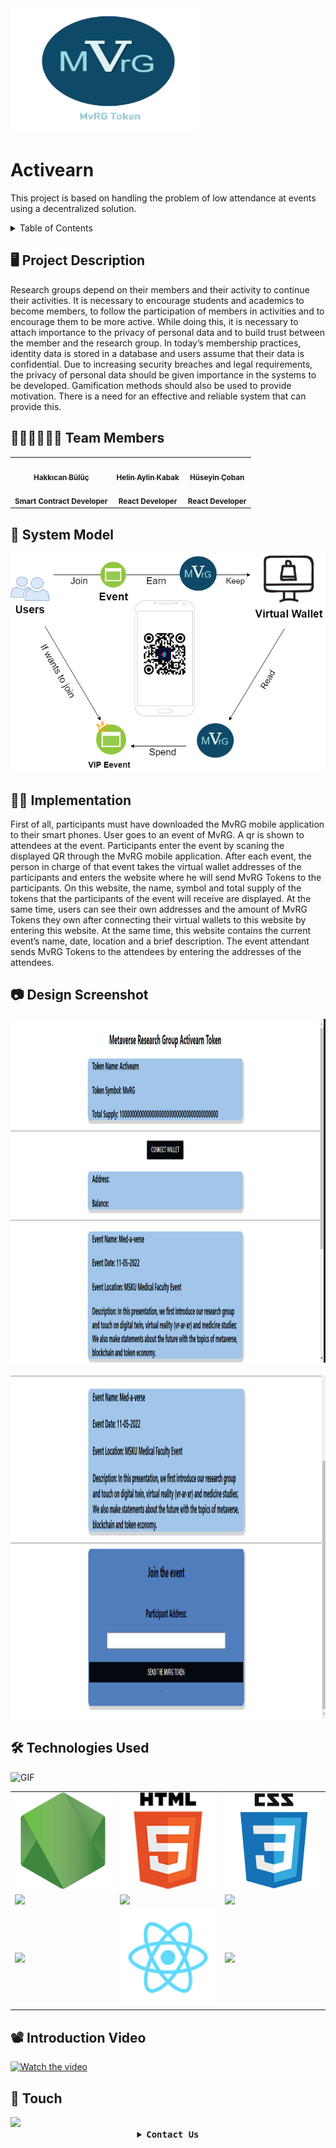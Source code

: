 <img src="readme_images/MvRG Token.png" alt="MvRG Token" width="300" height="200">

# Activearn

This project is based on handling the problem of low attendance at events using a decentralized solution.

<details>
    <summary>Table of Contents</summary>
    <ol>
        <li><a href="#activearn">Activearn</a></li>
        <li><a href="#project-description">Project Description</a></li>
        <li><a href="#team-members">Team Members</a></li>
        <li><a href="#system-model">System Model</a></li>
        <li><a href="#implementation">Implementation</a></li>
        <li><a href="#design-screenshot">Design Screenshot</a></li>
        <li><a href="#technologies-used">Technologies Used</a></li>
        <li><a href="#introduction-video">Introduction Video</a></li>
        <li><a href="#touch">Touch</a></li>
    </ol>
</details>

## 🖥 Project Description

<p>Research groups depend on their members and their activity to continue their activities. It is
necessary to encourage students and academics to become members, to follow the participation
of members in activities and to encourage them to be more active. While doing this, it is necessary to attach importance to the privacy of personal data and to build trust between the member and the research group. In today’s membership practices, identity data is stored in a database and users assume that their data is confidential. Due to increasing security breaches and legal requirements, the privacy of personal data should be given importance in the systems to be developed. Gamification methods should also be used to provide motivation. There is a need for an effective and reliable system that can provide this.</p>

## 👨‍💻👩‍💻👨‍💻 Team Members

<table>
    <tr>
        <td align="center"><a href="https://github.com/MrBuluc"><img src="https://avatars.githubusercontent.com/u/43816007?s=400&u=d645bffeec22057c3b52ef818900fd7bdcc19eb0&v=4" width="100px;" alt=""/><br/><sub><b>Hakkıcan Bülüç</b></sub></a><br/><br/><sub><b>Smart Contract Developer</b></sub></a><br/></a></td>
        <td align="center"><a href="https://github.com/MrBuluc"><img src="https://avatars.githubusercontent.com/u/43816007?s=400&u=d645bffeec22057c3b52ef818900fd7bdcc19eb0&v=4" width="100px;" alt=""/><br/><sub><b>Helin Aylin Kabak</b></sub></a><br/><br/><sub><b>React Developer</b></sub></a><br/></a></td>
        <td align="center"><a href="https://github.com/MrBuluc"><img src="https://avatars.githubusercontent.com/u/43816007?s=400&u=d645bffeec22057c3b52ef818900fd7bdcc19eb0&v=4" width="100px;" alt=""/><br/><sub><b>Hüseyin Çoban</b></sub></a><br/><br/><sub><b>React Developer</b></sub></a><br/></a></td>
    </tr>
</table>

## 🌈 System Model

<div align="center">
    <img src="readme_images/MvRg_Token Sadeleştirilmiş En 1.png" alt="System Model" width="700">
</div>

## 🧑‍💻 Implementation

First of all, participants must have downloaded the MvRG mobile application to their smart phones. User goes to an event of MvRG. A qr is shown to attendees at the event. Participants
enter the event by scaning the displayed QR through the MvRG mobile application. After each
event, the person in charge of that event takes the virtual wallet addresses of the participants
and enters the website where he will send MvRG Tokens to the participants. On this website,
the name, symbol and total supply of the tokens that the participants of the event will receive
are displayed. At the same time, users can see their own addresses and the amount of MvRG
Tokens they own after connecting their virtual wallets to this website by entering this website.
At the same time, this website contains the current event’s name, date, location and a brief
description. The event attendant sends MvRG Tokens to the attendees by entering the addresses
of the attendees.

## 📷 Design Screenshot

<img src="readme_images/website.png" alt="Website" width="1000" height="550">
&nbsp;&nbsp;&nbsp;&nbsp;<img src="readme_images/website1.png" alt="website 2" width="1000" height="550">

## 🛠 Technologies Used

<img alt="GIF" src="https://media.giphy.com/media/ITRemFlr5tS39AzQUL/giphy.gif">

<table style"float:right;">  
  <tr>  
    <td><img src="https://raw.githubusercontent.com/github/explore/cebd63002168a05a6a642f309227eefeccd92950/topics/nodejs/nodejs.png"/></td>
    <td><img src="https://raw.githubusercontent.com/github/explore/cebd63002168a05a6a642f309227eefeccd92950/topics/html/html.png"></td>  
    <td><img src="https://raw.githubusercontent.com/github/explore/cebd63002168a05a6a642f309227eefeccd92950/topics/css/css.png"/></td>  
  </tr>  
  <tr>  
    <td><img src="https://upload.wikimedia.org/wikipedia/commons/thumb/9/98/Solidity_logo.svg/800px-Solidity_logo.svg.png"/></td>  
    <td><img src="https://cdn.pixabay.com/photo/2017/12/14/14/23/blockchain-3019121_1280.png"/></td>  
    <td><img src="https://miro.medium.com/max/420/1*3jj5tQildSIyhl-RO6RLlA.png"/></td>  
  </tr>  
  <tr>  
    <td><img src="https://pbs.twimg.com/profile_images/1317925773425168384/XQkaoFRg_400x400.jpg"/></td>  
    <td> <img src="https://raw.githubusercontent.com/github/explore/cebd63002168a05a6a642f309227eefeccd92950/topics/react/react.png"/></td>  
    <td><img src="https://nominex.io/tr/blog/wp-content/uploads/2021/08/https___bucketeer-e05bbc84-baa3-437e-9518-adb32be77984.s3.amazonaws.com_public_images_a4e9bd6f-a38c-45a7-8e9e-71c8bd12bd7e_1400x464-1024x339.png"/></td>  
  </tr> 
</table>

## 📽 Introduction Video

[![Watch the video](https://img.youtube.com/vi/kO2Jy0PAsk/0.jpg)](https://cutt.ly/BJT5a2H)

## 📱 Touch

<img src="https://media.giphy.com/media/3CL6OmQsLQ1l1NC87n/giphy.gif" width="200"/>

<details align="center">
    <summary><b> <samp> Contact Us </samp></b></summary>
    <br>
    <samp>
    <b><h2 style="color: #fc6203">HAKKICAN&nbsp; BÜLÜÇ</h2></b>  
   <img src="https://media.giphy.com/media/UEOOvW3IeovVh1h6na/giphy.gif?cid=ecf05e47zqj28vikoy2ppghak9fcyt3ge9qla79jrkk1ovoa&rid=giphy.gif&ct=g" width="200"/>  
     <br>  
     Projenin Linki: <a href="https://github.com/MrBuluc/mvrg-react">MvRG React</a>  
     <br>  
     <br>  
     LinkedIn: <a href="https://www.linkedin.com/in/hakkican-buluc/"> LinkedIn Hesabım</a>
     <b><h2 style="color: #fc6203">HELİN AYLİN&nbsp; KABAK</h2></b>
     <br>  
     <br>  
     LinkedIn: <a href="https://www.linkedin.com/in/helinkabak/"> LinkedIn Hesabım</a>
     <b><h2 style="color: #fc6203">HÜSEYİN&nbsp; ÇOBAN</h2></b>
     <br>  
     <br>  
     LinkedIn: <a href="https://www.linkedin.com/in/huseyin-coban/"> LinkedIn Hesabım</a>
    </samp>
</details>
